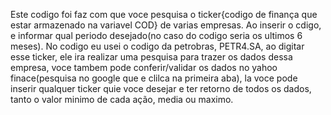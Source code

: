 Este codigo foi faz com que voce pesquisa o ticker{codigo de finança que estar armazenado na variavel COD} de varias empresas.
Ao inserir o cdigo, e informar qual periodo desejado(no caso do codigo seria os ultimos 6 meses).
No codigo eu usei o codigo da petrobras, PETR4.SA, ao digitar esse ticker, ele ira realizar uma pesquisa para trazer os dados dessa empresa, voce  tambem pode conferir/validar os dados no yahoo finace(pesquisa no google que e clilca na primeira aba), la voce pode inserir qualquer ticker quie voce desejar e ter retorno de todos os dados, tanto o valor minimo de cada ação, media ou maximo.